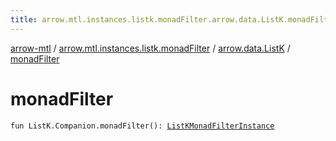 ```yaml
---
title: arrow.mtl.instances.listk.monadFilter.arrow.data.ListK.monadFilter - arrow-mtl
---
```


[arrow-mtl](../../index.html) / [arrow.mtl.instances.listk.monadFilter](../index.html) / [arrow.data.ListK](index.html) / [monadFilter](./monad-filter.html)

# monadFilter

`fun ListK.Companion.monadFilter(): `[`ListKMonadFilterInstance`](../../arrow.mtl.instances/-list-k-monad-filter-instance/index.html)